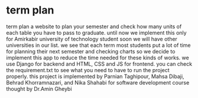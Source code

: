 # term plan
term plan 
a website to plan your semester and check how many units of each table you have to pass to graduate.
until now we implement this only for Amirkabir university of technology student soon we will have other universities in our list.
we see that each term most students put a lot of time for planning their next semester and checking charts so we decide to implement this app to 
reduce the time needed for these kinds of works.
we use Django for backend and HTML, CSS and JS for frontend. 
you can check the requirement.txt to see what you need to have to run the project properly.
this project is implemented by Parnian Taghipour, Mahsa Dibaji, Behrad Khorramnazari, and Nika Shahabi for software development course thought by Dr.Amin Gheybi 

